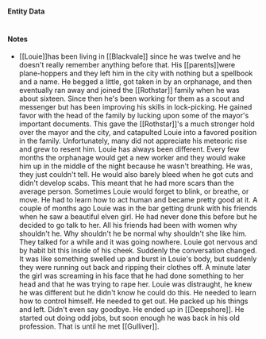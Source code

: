 #### Entity Data

#

#### Notes

- [[Louie]]has been living in [[Blackvale]] since he was twelve and he doesn't really remember anything before that. His [[parents]]were plane-hoppers and they left him in the city with nothing but a spellbook and a name. He begged a little, got taken in by an orphanage, and then eventually ran away and joined the [[Rothstar]] family when he was about sixteen. Since then he's been working for them as a scout and messenger but has been improving his skills in lock-picking. He gained favor with the head of the family by lucking upon some of the mayor's important documents. This gave the [[Rothstar]]'s a much stronger hold over the mayor and the city, and catapulted Louie into a favored position in the family. Unfortunately, many did not appreciate his meteoric rise and grew to resent him.  Louie has always been different. Every few months the orphanage would get a new worker and they would wake him up in the middle of the night because he wasn't breathing. He was, they just couldn't tell. He would also barely bleed when he got cuts and didn't develop scabs. This meant that he had more scars than the average person. Sometimes Louie would forget to blink, or breathe, or move. He had to learn how to act human and became pretty good at it. A couple of months ago Louie was in the bar getting drunk with his friends when he saw a beautiful elven girl. He had never done this before but he decided to go talk to her. All his friends had been with women why shouldn't he. Why shouldn't he be normal why shouldn't she like him. They talked for a while and it was going nowhere. Louie got nervous and by habit bit this inside of his cheek. Suddenly the conversation changed. It was like something swelled up and burst in Louie's body, but suddenly they were running out back and ripping their clothes off. A minute later the girl was screaming in his face that he had done something to her head and that he was trying to rape her.  Louie was distraught, he knew he was different but he didn't know he could do this.  He needed to learn how to control himself. He needed to get out. He packed up his things and left. Didn't even say goodbye.   He ended up in [[Deepshore]]. He started out doing odd jobs, but soon enough he was back in his old profession. That is until he met [[Gulliver]].
